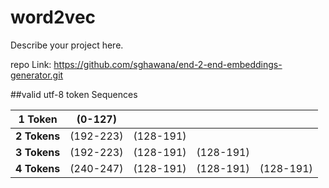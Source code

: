 # word2vec

Describe your project here.

repo Link: https://github.com/sghawana/end-2-end-embeddings-generator.git



##valid utf-8 token Sequences

| **1 Token** | (0-127) |  |  |  |
|---------------------|-----------------|-----------------|-----------------|-----------------|
| **2 Tokens** | (192-223) | (128-191) |  |  |
| **3 Tokens** | (192-223) | (128-191) | (128-191) |  |
| **4 Tokens** | (240-247) | (128-191) | (128-191) | (128-191) |
